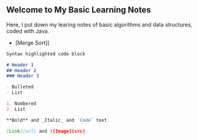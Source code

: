 ## Welcome to My Basic Learning Notes

Here, I put down my learing notes of basic algorithms and data structures, coded with Java. 

 - [Merge Sort](






```markdown
Syntax highlighted code block

# Header 1
## Header 2
### Header 3

- Bulleted
- List

1. Numbered
2. List

**Bold** and _Italic_ and `Code` text

[Link](url) and ![Image](src)
```
